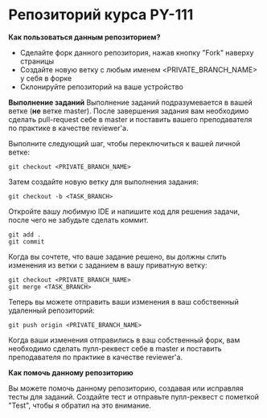 Репозиторий курса PY-111
=

**Как пользоваться данным репозиторием?**

- Сделайте форк данного репозитория, нажав кнопку "Fork" наверху страницы
- Создайте новую ветку с любым именем <PRIVATE_BRANCH_NAME> у себя в форке
- Склонируйте репозиторий на ваше устройство

**Выполнение заданий**
Выполнение заданий подразумевается в вашей ветке (**не** ветке master). После завершения задания вам необходимо сделать pull-request себе в master и поставить вашего преподавателя по практике в качестве reviewer'а.

Выполните следующий шаг, чтобы переключиться к вашей личной ветке:

```
git checkout <PRIVATE_BRANCH_NAME>
```

Затем создайте новую ветку для выполнения задания:

```
git checkout -b <TASK_BRANCH>
```

Откройте вашу любимую IDE и напишите код для решения задачи, после чего не забудьте сделать коммит.

```
git add .
git commit
```

Когда вы сочтете, что ваше задание решено, вы должны слить изменения из ветки с заданием в вашу приватную ветку:

```
git checkout <PRIVATE_BRANCH_NAME>
git merge <TASK_BRANCH>
```

Теперь вы можете отправить ваши изменения в ваш собственный удаленный репозиторий:
 
```
git push origin <PRIVATE_BRANCH_NAME>
```

Когда ваши изменения отправились в ваш собственный форк, вам необходимо сделать пулл-реквест себе в master и поставить преподавателя по практике в качестве reviewer'а.

**Как помочь данному репозиторию**

Вы можете помочь данному репозиторию, создавая или исправляя тесты для заданий. Создайте тест и отправьте пулл-реквест с пометкой "Test", чтобы я обратил на это внимание.
